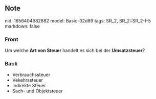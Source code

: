 ## Note
nid: 1656404682882
model: Basic-02d89
tags: SR_2, SR_2::SR_2-I-5
markdown: false

### Front
Um welche <b>Art von Steuer</b> handelt es sich bei der <b>Umsatzsteuer</b>?

### Back
<ul>
  <li>Verbrauchssteuer
  <li>Vekehrssteuer
  <li>Indirekte Steuer
  <li>Sach- und Objektsteuer
</ul>
